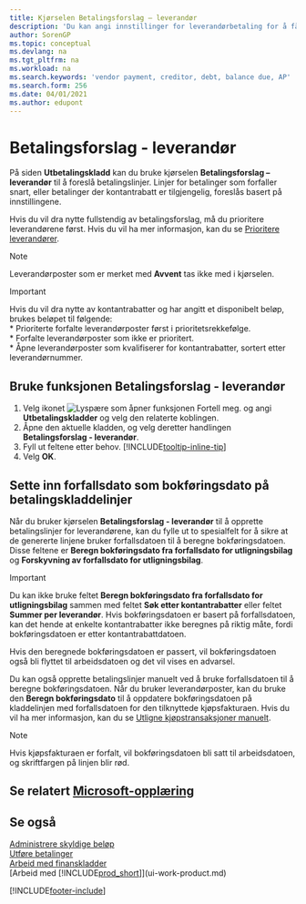 ```yaml
---
title: Kjørselen Betalingsforslag – leverandør
description: 'Du kan angi innstillinger for leverandørbetaling for å få forslag for betalinger som snart forfaller, eller der en rabatt er tilgjengelig.'
author: SorenGP
ms.topic: conceptual
ms.devlang: na
ms.tgt_pltfrm: na
ms.workload: na
ms.search.keywords: 'vendor payment, creditor, debt, balance due, AP'
ms.search.form: 256
ms.date: 04/01/2021
ms.author: edupont
---
```

# <a name="suggest-vendor-payments"></a>Betalingsforslag - leverandør

På siden **Utbetalingskladd** kan du bruke kjørselen **Betalingsforslag – leverandør** til å foreslå betalingslinjer. Linjer for betalinger som forfaller snart, eller betalinger der kontantrabatt er tilgjengelig, foreslås basert på innstillingene.

Hvis du vil dra nytte fullstendig av betalingsforslag, må du prioritere leverandørene først. Hvis du vil ha mer informasjon, kan du se [Prioritere leverandører](purchasing-how-prioritize-vendors.md).  

> [!NOTE]  
> Leverandørposter som er merket med **Avvent** tas ikke med i kjørselen.  

> [!IMPORTANT]  
>   Hvis du vil dra nytte av kontantrabatter og har angitt et disponibelt beløp, brukes beløpet til følgende:  
    * Prioriterte forfalte leverandørposter først i prioritetsrekkefølge.   
    * Forfalte leverandørposter som ikke er prioritert.  
    * Åpne leverandørposter som kvalifiserer for kontantrabatter, sortert etter leverandørnummer.  

## <a name="to-use-the-suggest-vendor-payments-function"></a>Bruke funksjonen Betalingsforslag - leverandør

1. Velg ikonet ![Lyspære som åpner funksjonen Fortell meg.](media/ui-search/search_small.png "Fortell hva du vil gjøre") og angi **Utbetalingskladder** og velg den relaterte koblingen.  
2. Åpne den aktuelle kladden, og velg deretter handlingen **Betalingsforslag - leverandør**.  
3. Fyll ut feltene etter behov. [!INCLUDE[tooltip-inline-tip](includes/tooltip-inline-tip_md.md)]  
4. Velg **OK**.  

## <a name="to-insert-the-due-date-as-posting-date-on-payment-journal-lines"></a>Sette inn forfallsdato som bokføringsdato på betalingskladdelinjer

Når du bruker kjørselen **Betalingsforslag - leverandør** til å opprette betalingslinjer for leverandørene, kan du fylle ut to spesialfelt for å sikre at de genererte linjene bruker forfallsdatoen til å beregne bokføringsdatoen. Disse feltene er **Beregn bokføringsdato fra forfallsdato for utligningsbilag** og **Forskyvning av forfallsdato for utligningsbilag**.  

> [!IMPORTANT]  
>   Du kan ikke bruke feltet **Beregn bokføringsdato fra forfallsdato for utligningsbilag** sammen med feltet **Søk etter kontantrabatter** eller feltet **Summer per leverandør**. Hvis bokføringsdatoen er basert på forfallsdatoen, kan det hende at enkelte kontantrabatter ikke beregnes på riktig måte, fordi bokføringsdatoen er etter kontantrabattdatoen.  

Hvis den beregnede bokføringsdatoen er passert, vil bokføringsdatoen også bli flyttet til arbeidsdatoen og det vil vises en advarsel.  

Du kan også opprette betalingslinjer manuelt ved å bruke forfallsdatoen til å beregne bokføringsdatoen. Når du bruker leverandørposter, kan du bruke den **Beregn bokføringsdato** til å oppdatere bokføringsdatoen på kladdelinjen med forfallsdatoen for den tilknyttede kjøpsfakturaen. Hvis du vil ha mer informasjon, kan du se [Utligne kjøpstransaksjoner manuelt](payables-how-apply-purchase-transactions-manually.md).  

> [!NOTE]  
>   Hvis kjøpsfakturaen er forfalt, vil bokføringsdatoen bli satt til arbeidsdatoen, og skriftfargen på linjen blir rød.  

## <a name="see-related-microsoft-training"></a>Se relatert [Microsoft-opplæring](/training/modules/suggest-vendor-payments-dynamics-365-business-central/)

## <a name="see-also"></a>Se også

[Administrere skyldige beløp](payables-manage-payables.md)  
[Utføre betalinger](payables-make-payments.md)  
[Arbeid med finanskladder](ui-work-general-journals.md)  
[Arbeid med [!INCLUDE[prod_short](includes/prod_short.md)]](ui-work-product.md)  


[!INCLUDE[footer-include](includes/footer-banner.md)]
